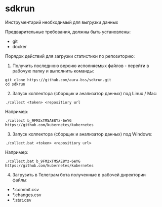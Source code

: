 # sdkrun
Инструментарий необходимый для выгрузки данных

Предварительные требования, должны быть установлены:
- git
- docker

Порядок действий для загрузки статистики по репозиторию:

1. Получить последнюю версию исполняемых файлов - перейти в рабочую папку и выполнить команды:
```
git clone https://github.com/aura-bss/sdkrun.git
cd sdkrun
```

2. Запуск коллектора (сборщик и анализатор данных) под Linux / Mac:
```
./collect <token> <repositiory url
```
Например:
```
./collect b_9FM2xTM5AE8Yz-6eYG https://github.com/kubernetes/kubernetes
```

3. Запуск коллектора (сборщик и анализатор данных) под Windows:
```
./collect.bat <token> <repositiory url>
```
Например:
```
./collect.bat b_9FM2xTM5AE8Yz-6eYG https://github.com/kubernetes/kubernetes
```

4. Загрузить в Телеграм бота полученные в рабочей директории файлы:
- *.commit.csv
- *.changes.csv
- *.stat.csv
